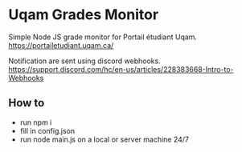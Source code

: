 # Uqam Grades Monitor

Simple Node JS grade monitor for Portail étudiant Uqam. 
https://portailetudiant.uqam.ca/

Notification are sent using discord webhooks.
https://support.discord.com/hc/en-us/articles/228383668-Intro-to-Webhooks

## How to
* run npm i
* fill in config.json 
* run node main.js on a local or server machine 24/7
